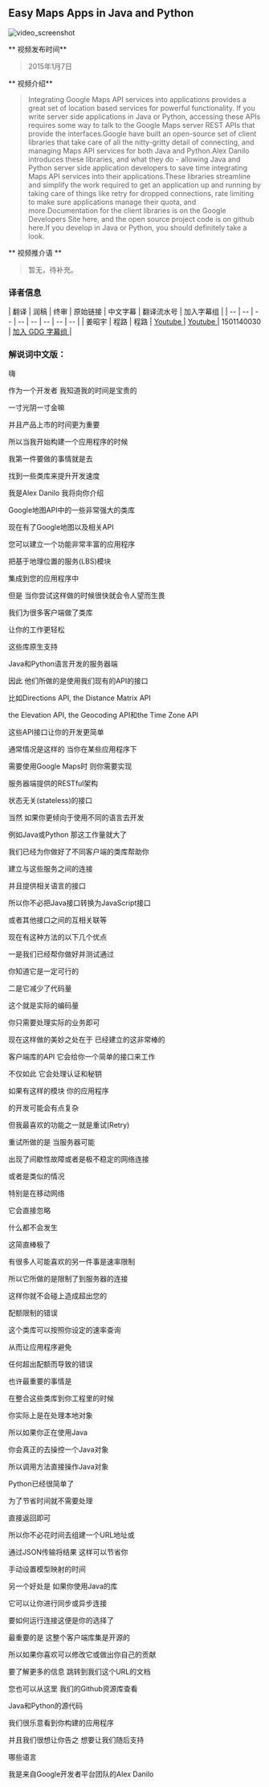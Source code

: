 
## Easy Maps Apps in Java and Python

![video_screenshot](images/lboyR-A1woU.jpg)

** 视频发布时间**
 
> 2015年1月7日

** 视频介绍**

> Integrating Google Maps API services into applications provides a great set of location based services for powerful functionality. If you write server side applications in Java or Python, accessing these APIs requires some way to talk to the Google Maps server REST APIs that provide the interfaces.Google have built an open-source set of client libraries that take care of all the nitty-gritty detail of connecting, and managing Maps API services for both Java and Python.Alex Danilo introduces these libraries, and what they do - allowing Java and Python server side application developers to save time integrating Maps API services into their applications.These libraries streamline and simplify the work required to get an application up and running by taking care of things like retry for dropped connections, rate limiting to make sure applications manage their quota, and more.Documentation for the client libraries is on the Google Developers Site here, and the open source project code is on github here.If you develop in Java or Python, you should definitely take a look.

** 视频推介语 **

>  暂无，待补充。


### 译者信息

| 翻译 | 润稿 | 终审 | 原始链接 | 中文字幕 |  翻译流水号  |  加入字幕组  |
| -- | -- | -- | -- | -- |  -- | -- | -- |
| 姜昭宇 | 程路 | 程路 | [ Youtube ]( https://www.youtube.com/watch?v=2s7UAscFUDw )  |  [ Youtube ]( https://www.youtube.com/watch?v=eHY1CPur8VA ) | 1501140030 | [ 加入 GDG 字幕组 ]( http://www.gfansub.com/join_translator )  |



### 解说词中文版：

嗨

作为一个开发者  我知道我的时间是宝贵的

一寸光阴一寸金嘛

并且产品上市的时间更为重要

所以当我开始构建一个应用程序的时候

我第一件要做的事情就是去

找到一些类库来提升开发速度

我是Alex Danilo  我将向你介绍

Google地图API中的一些非常强大的类库

现在有了Google地图以及相关API

您可以建立一个功能非常丰富的应用程序

把基于地理位置的服务(LBS)模块

集成到您的应用程序中

但是  当你尝试这样做的时候很快就会令人望而生畏

我们为很多客户端做了类库

让你的工作更轻松

这些库原生支持

Java和Python语言开发的服务器端

因此  他们所做的是使用我们现有的API的接口

比如Directions API, the Distance Matrix API

the Elevation API, the Geocoding API和the Time Zone API

这些API接口让你的开发更简单

通常情况是这样的  当你在某些应用程序下

需要使用Google Maps时  则你需要实现

服务器端提供的RESTful架构

状态无关(stateless)的接口

当然  如果你更倾向于使用不同的语言去开发

例如Java或Python  那这工作量就大了

我们已经为你做好了不同客户端的类库帮助你

建立与这些服务之间的连接

并且提供相关语言的接口

所以你不必把Java接口转换为JavaScript接口

或者其他接口之间的互相关联等

现在有这种方法的以下几个优点

一是我们已经帮你做好并测试通过

你知道它是一定可行的

二是它减少了代码量

这个就是实际的编码量

你只需要处理实际的业务即可

现在这样做的美妙之处在于  已经建立的这非常棒的

客户端库的API  它会给你一个简单的接口来工作

不仅如此  它会处理认证和秘钥

如果有这样的模块  你的应用程序

的开发可能会有点复杂

但我最喜欢的功能之一就是重试(Retry)

重试所做的是  当服务器可能

出现了间歇性故障或者是极不稳定的网络连接

或者是类似的情况

特别是在移动网络

它会直接忽略

什么都不会发生

这简直棒极了

有很多人可能喜欢的另一件事是速率限制

所以它所做的是限制了到服务器的连接

这样你就不会碰上造成超出您的

配额限制的错误

这个类库可以按照你设定的速率查询

从而让应用程序避免

任何超出配额而导致的错误

也许最重要的事情是

在整合这些类库到你工程里的时候

你实际上是在处理本地对象

所以如果你正在使用Java

你会真正的去操控一个Java对象

所以调用方法直接操作Java对象

Python已经很简单了

为了节省时间就不需要处理

直接返回即可

所以你不必花时间去组建一个URL地址或

通过JSON传输将结果  这样可以节省你

手动设置模型映射的时间

另一个好处是  如果你使用Java的库

它可以让你进行同步或异步连接

要如何运行连接这便是你的选择了

最重要的是  这整个客户端库集是开源的

所以如果你喜欢可以修改它或做出你自己的贡献

要了解更多的信息  跳转到我们这个URL的文档

您也可以从这里  我们的Github资源库查看

Java和Python的源代码

我们很乐意看到你构建的应用程序

并且我们很想让你告之  想要让我们随后支持

哪些语言

我是来自Google开发者平台团队的Alex Danilo